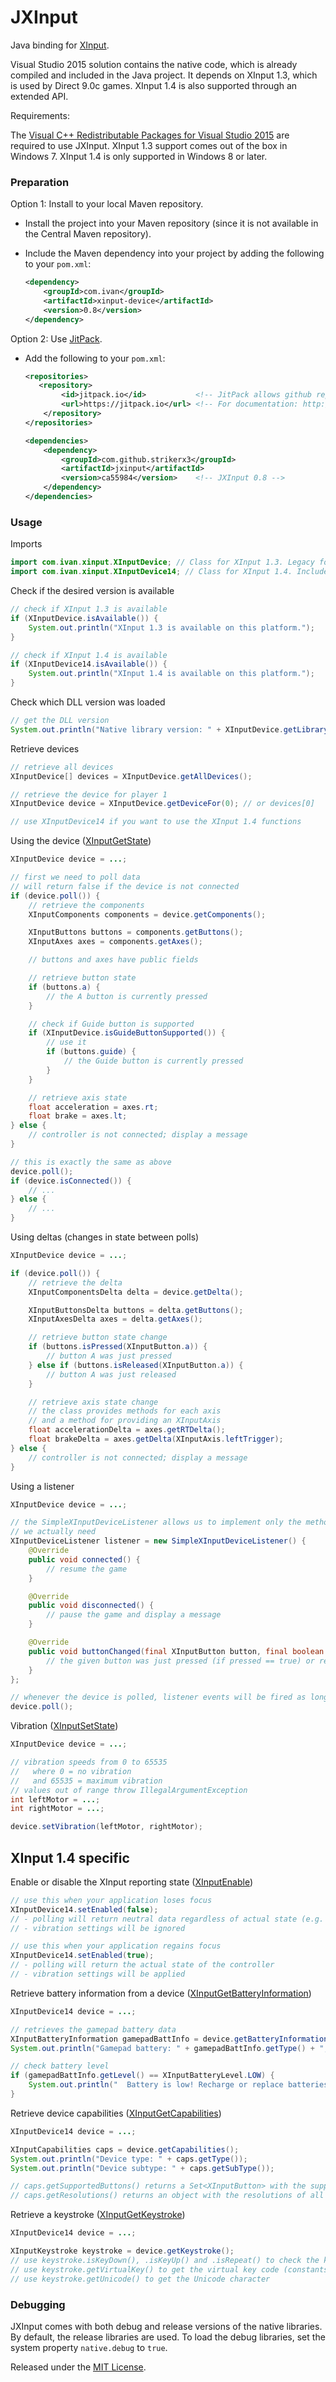 JXInput
=======

Java binding for [XInput](https://msdn.microsoft.com/en-us/library/windows/desktop/ee417001(v=vs.85).aspx).

Visual Studio 2015 solution contains the native code, which is already compiled and included in the Java project. It depends on XInput 1.3, which is used by Direct 9.0c games. XInput 1.4 is also supported through an extended API.

Requirements:

The [Visual C++ Redistributable Packages for Visual Studio 2015](https://www.microsoft.com/en-us/download/details.aspx?id=48145) are required to use JXInput. XInput 1.3 support comes out of the box in Windows 7. XInput 1.4 is only supported in Windows 8 or later.

### Preparation
Option 1: Install to your local Maven repository.

* Install the project into your Maven repository (since it is not available in the Central Maven repository).
* Include the Maven dependency into your project by adding the following to your `pom.xml`:

    ```xml
    <dependency>
        <groupId>com.ivan</groupId>
        <artifactId>xinput-device</artifactId>
        <version>0.8</version>
    </dependency>
    ```

Option 2: Use [JitPack](http://jitpack.io/).

* Add the following to your `pom.xml`:

    ```xml
    <repositories>
       <repository>
            <id>jitpack.io</id>           <!-- JitPack allows github repo to be used as a maven repo -->
            <url>https://jitpack.io</url> <!-- For documentation: http://jitpack.io/ -->
        </repository>
    </repositories>

    <dependencies>
        <dependency>
            <groupId>com.github.strikerx3</groupId>
            <artifactId>jxinput</artifactId>
            <version>ca55984</version>    <!-- JXInput 0.8 -->
        </dependency>
    </dependencies>
    ```
    
### Usage
Imports

``` java
import com.ivan.xinput.XInputDevice; // Class for XInput 1.3. Legacy for Win7.
import com.ivan.xinput.XInputDevice14; // Class for XInput 1.4. Includes 1.3 API.
```

Check if the desired version is available

```java
// check if XInput 1.3 is available
if (XInputDevice.isAvailable()) {
    System.out.println("XInput 1.3 is available on this platform.");
}

// check if XInput 1.4 is available
if (XInputDevice14.isAvailable()) {
    System.out.println("XInput 1.4 is available on this platform.");
}
```

Check which DLL version was loaded

```java
// get the DLL version
System.out.println("Native library version: " + XInputDevice.getLibraryVersion());
```
    
Retrieve devices

``` java
// retrieve all devices
XInputDevice[] devices = XInputDevice.getAllDevices();

// retrieve the device for player 1
XInputDevice device = XInputDevice.getDeviceFor(0); // or devices[0]

// use XInputDevice14 if you want to use the XInput 1.4 functions
```
    
Using the device ([XInputGetState](https://msdn.microsoft.com/en-us/library/windows/desktop/microsoft.directx_sdk.reference.xinputgetstate(v=vs.85).aspx))

```java
XInputDevice device = ...;

// first we need to poll data
// will return false if the device is not connected
if (device.poll()) {
    // retrieve the components
    XInputComponents components = device.getComponents();

    XInputButtons buttons = components.getButtons();
    XInputAxes axes = components.getAxes();

    // buttons and axes have public fields

    // retrieve button state
    if (buttons.a) {
        // the A button is currently pressed
    }

    // check if Guide button is supported
    if (XInputDevice.isGuideButtonSupported()) {
        // use it
        if (buttons.guide) {
            // the Guide button is currently pressed
        }
    }

    // retrieve axis state
    float acceleration = axes.rt;
    float brake = axes.lt;
} else {
    // controller is not connected; display a message
}

// this is exactly the same as above
device.poll();
if (device.isConnected()) {
    // ...
} else {
    // ...
}
```

Using deltas (changes in state between polls)

```java
XInputDevice device = ...;

if (device.poll()) {
    // retrieve the delta
    XInputComponentsDelta delta = device.getDelta();

    XInputButtonsDelta buttons = delta.getButtons();
    XInputAxesDelta axes = delta.getAxes();

    // retrieve button state change
    if (buttons.isPressed(XInputButton.a)) {
        // button A was just pressed
    } else if (buttons.isReleased(XInputButton.a)) {
        // button A was just released
    }

    // retrieve axis state change
    // the class provides methods for each axis
    // and a method for providing an XInputAxis
    float accelerationDelta = axes.getRTDelta();
    float brakeDelta = axes.getDelta(XInputAxis.leftTrigger);
} else {
    // controller is not connected; display a message
}
```

Using a listener

``` java
XInputDevice device = ...;

// the SimpleXInputDeviceListener allows us to implement only the methods
// we actually need
XInputDeviceListener listener = new SimpleXInputDeviceListener() {
    @Override
    public void connected() {
        // resume the game
    }

    @Override
    public void disconnected() {
        // pause the game and display a message
    }

    @Override
    public void buttonChanged(final XInputButton button, final boolean pressed) {
        // the given button was just pressed (if pressed == true) or released (pressed == false)
    }
};

// whenever the device is polled, listener events will be fired as long as there are changes
device.poll();
```

Vibration ([XInputSetState](https://msdn.microsoft.com/en-us/library/windows/desktop/microsoft.directx_sdk.reference.xinputsetstate(v=vs.85).aspx))

``` java
XInputDevice device = ...;

// vibration speeds from 0 to 65535
//   where 0 = no vibration
//   and 65535 = maximum vibration
// values out of range throw IllegalArgumentException
int leftMotor = ...;
int rightMotor = ...;

device.setVibration(leftMotor, rightMotor);
```
    
## XInput 1.4 specific

Enable or disable the XInput reporting state ([XInputEnable](https://msdn.microsoft.com/en-us/library/windows/desktop/microsoft.directx_sdk.reference.xinputenable(v=vs.85).aspx))

``` java
// use this when your application loses focus
XInputDevice14.setEnabled(false);
// - polling will return neutral data regardless of actual state (e.g. sticks at rest, buttons released)
// - vibration settings will be ignored

// use this when your application regains focus
XInputDevice14.setEnabled(true);
// - polling will return the actual state of the controller
// - vibration settings will be applied
```
	
Retrieve battery information from a device ([XInputGetBatteryInformation](https://msdn.microsoft.com/en-us/library/windows/desktop/microsoft.directx_sdk.reference.xinputgetbatteryinformation(v=vs.85).aspx))

``` java
XInputDevice14 device = ...;

// retrieves the gamepad battery data
XInputBatteryInformation gamepadBattInfo = device.getBatteryInformation(XInputBatteryDeviceType.GAMEPAD);
System.out.println("Gamepad battery: " + gamepadBattInfo.getType() + ", " + gamepadBattInfo.getLevel());

// check battery level
if (gamepadBattInfo.getLevel() == XInputBatteryLevel.LOW) {
    System.out.println("  Battery is low! Recharge or replace batteries.");
}
```
    
Retrieve device capabilities ([XInputGetCapabilities](https://msdn.microsoft.com/en-us/library/windows/desktop/microsoft.directx_sdk.reference.xinput_capabilities(v=vs.85).aspx))

``` java
XInputDevice14 device = ...;

XInputCapabilities caps = device.getCapabilities();
System.out.println("Device type: " + caps.getType());
System.out.println("Device subtype: " + caps.getSubType());

// caps.getSupportedButtons() returns a Set<XInputButton> with the supported buttons
// caps.getResolutions() returns an object with the resolutions of all axes
```
    
Retrieve a keystroke ([XInputGetKeystroke](https://msdn.microsoft.com/en-us/library/windows/desktop/microsoft.directx_sdk.reference.xinputgetkeystroke(v=vs.85).aspx))

``` java
XInputDevice14 device = ...;

XInputKeystroke keystroke = device.getKeystroke();
// use keystroke.isKeyDown(), .isKeyUp() and .isRepeat() to check the kind of keystroke
// use keystroke.getVirtualKey() to get the virtual key code (constants available in XInputVirtualKeyCodes)
// use keystroke.getUnicode() to get the Unicode character
```

### Debugging

JXInput comes with both debug and release versions of the native libraries. By default, the release libraries are used. To load the debug libraries, set the system property `native.debug` to `true`.

Released under the [MIT License](http://opensource.org/licenses/MIT).
